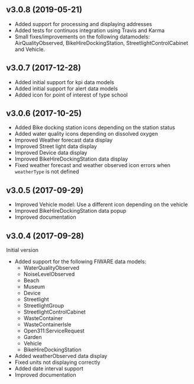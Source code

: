 ## v3.0.8 (2019-05-21)

- Added support for processing and displaying addresses
- Added tests for continuos integration using Travis and Karma
- Small fixes/improvements on the following datamodels: AirQualityObserved,
    BikeHireDockingStation, StreetlightControlCabinet and Vehicle.


## v3.0.7 (2017-12-28)

* Added initial support for kpi data models
* Added initial support for alert data models
* Added icon for point of interest of type school

## v3.0.6 (2017-10-25)

* Added Bike docking station icons depending on the station status
* Added water quality icons depending on dissolved oxygen
* Improved Weather forecast data display
* Improved Street light data display
* Improved Device data display
* Improved BikeHireDockingStation data display
* Fixed weather forecast and weather observed icon errors when `weatherType` is not defined


## v3.0.5 (2017-09-29)

* Improved Vehicle model: Use a different icon depending on the vehicle
* Improved BikeHireDockingStation data popup
* Improved documentation

## v3.0.4 (2017-09-28)

Initial version

* Added support for the following FIWARE data models:
   - WaterQualityObserved
   - NoiseLevelObserved
   - Beach
   - Museum
   - Device
   - Streetlight
   - StreetlightGroup
   - StreetlightControlCabinet
   - WasteContainer
   - WasteContainerIsle
   - Open311:ServiceRequest
   - Garden
   - Vehicle
   - BikeHireDockingStation
* Added weatherObserved data display
* Fixed units not displaying correctly
* Added date interval support
* Improved documentation
